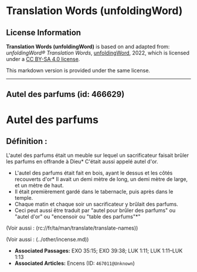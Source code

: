 # Translation Words (unfoldingWord)

## License Information

**Translation Words (unfoldingWord)** is based on and adapted from: _unfoldingWord® Translation Words_, [unfoldingWord](https://unfoldingword.org/utw), 2022, which is licensed under a [CC BY-SA 4.0 license](https://creativecommons.org/licenses/by-sa/4.0/legalcode.en).

This markdown version is provided under the same license.



--------------------------------

## Autel des parfums (id: 466629)

Autel des parfums
=================

Définition :
------------

L'autel des parfums était un meuble sur lequel un sacrificateur faisait brûler les parfums en offrande à Dieu\* C'était aussi appelé autel d'or.

* L'autel des parfums était fait en bois, ayant le dessus et les côtés recouverts d'or\* Il avait un demi mètre de long, un demi mètre de large, et un mètre de haut.
* Il était premièrement gardé dans le tabernacle, puis après dans le temple.
* Chaque matin et chaque soir un sacrificateur y brûlait des parfums.
* Ceci peut aussi être traduit par "autel pour brûler des parfums" ou "autel d'or" ou "encensoir ou "table des parfums"\*"

(Voir aussi : (rc://fr/ta/man/translate/translate\-names))

(Voir aussi : (../other/incense.md))

* **Associated Passages:** EXO 35:15; EXO 39:38; LUK 1:11; LUK 1:11–LUK 1:13
* **Associated Articles:** Encens (ID: `467011@Unknown`)

